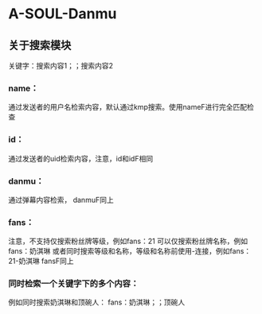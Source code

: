 # A-SOUL-Danmu

## 关于搜索模块
  关键字：搜索内容1；；搜索内容2
### name：
  通过发送者的用户名检索内容，默认通过kmp搜索。使用nameF进行完全匹配检查
### id：
  通过发送者的uid检索内容，注意，id和idF相同
### danmu：
  通过弹幕内容检索， danmuF同上
### fans：
  注意，不支持仅搜索粉丝牌等级，例如fans：21
  可以仅搜索粉丝牌名称，例如fans：奶淇琳
  或者同时搜索等级和名称，等级和名称前使用-连接，例如fans：21-奶淇琳
  fansF同上

### 同时检索一个关键字下的多个内容：
  例如同时搜索奶淇琳和顶碗人：
  fans：奶淇琳；；顶碗人
